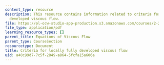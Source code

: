 ```yaml
---
content_type: resource
description: This resource contains information related to criteria for locally fully
  developed viscous flow.
file: https://ol-ocw-studio-app-production.s3.amazonaws.com/courses/2-25-advanced-fluid-mechanics-fall-2013/a40c99d77c5f2849a8645fcfa15a606a_MIT2_25F13_Criter_for_lo.pdf
file_type: application/pdf
learning_resource_types: []
parent_title: Equations of Viscous Flow
parent_type: CourseSection
resourcetype: Document
title: Criteria for locally fully developed viscous flow
uid: a40c99d7-7c5f-2849-a864-5fcfa15a606a
---
```

